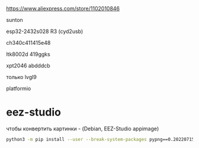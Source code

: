 https://www.aliexpress.com/store/1102010846

sunton

esp32-2432s028 R3 (cyd2usb)

ch340c411415e48

ltk8002d
419ggks

xpt2046
abdddcb

только lvgl9 

platformio


# eez-studio

чтобы конвертить картинки - (Debian, EEZ-Studio appimage) 
```sh
python3 -m pip install --user --break-system-packages pypng==0.20220715.0 lz4
```